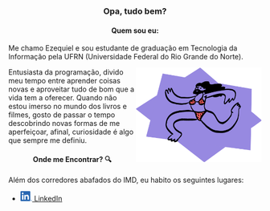 <h3 align="center">Opa, tudo bem?</h3>

<h4 align="center"> Quem sou eu: </h4>

Me chamo Ezequiel e sou estudante de graduação em Tecnologia da Informação pela UFRN (Universidade Federal do Rio Grande do Norte).

<img align="right" alt="Ilustração de um doodle usando biquíni" src="./images/doodle.png" width="250">

Entusiasta da programação, divido meu tempo entre aprender coisas novas e aproveitar tudo de bom que a vida tem a oferecer. Quando não estou imerso no mundo dos livros e filmes, gosto de passar o tempo descobrindo novas formas de me aperfeiçoar, afinal, curiosidade é algo que sempre me definiu.

<h4 align="center">Onde me Encontrar? 🔍</h4>

Além dos corredores abafados do IMD, eu habito os seguintes lugares:

- <a href="www.linkedin.com/in/ezequielmorais" title="Meu perfil no LinkedIn"><img alt="Logotipo do LinkedIn" height="20" src="./images/linkedin-logo.png"> LinkedIn</a>
